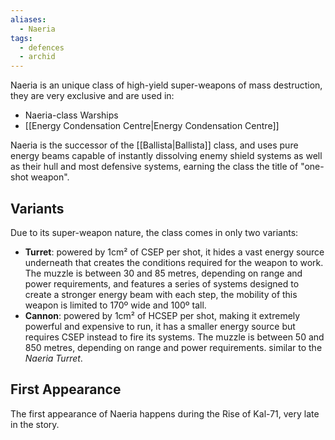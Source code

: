 ```yaml
---
aliases:
  - Naeria
tags:
  - defences
  - archid
---
```

Naeria is an unique class of high-yield super-weapons of mass destruction, they are very exclusive and are used in:
- Naeria-class Warships
- [[Energy Condensation Centre|Energy Condensation Centre]]

Naeria is the successor of the [[Ballista|Ballista]] class, and uses pure energy beams capable of instantly dissolving enemy shield systems as well as their hull and most defensive systems, earning the class the title of "one-shot weapon".

## Variants
Due to its super-weapon nature, the class comes in only two variants:

- **Turret**: powered by 1cm² of CSEP per shot, it hides a vast energy source underneath that creates the conditions required for the weapon to work. The muzzle is between 30 and 85 metres, depending on range and power requirements, and features a series of systems designed to create a stronger energy beam with each step, the mobility of this weapon is limited to 170º wide and 100º tall.
- **Cannon**: powered by 1cm² of HCSEP per shot, making it extremely powerful and expensive to run, it has a smaller energy source but requires CSEP instead to fire its systems. The muzzle is between 50 and 850 metres, depending on range and power requirements. similar to the *Naeria Turret*.

## First Appearance
The first appearance of Naeria happens during the Rise of Kal-71, very late in the story.